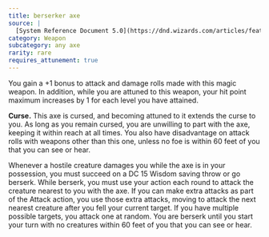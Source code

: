 ```yaml
---
title: berserker axe
source: |
  [System Reference Document 5.0](https://dnd.wizards.com/articles/features/systems-reference-document-srd)
category: Weapon
subcategory: any axe
rarity: rare
requires_attunement: true
---
```


You gain a +1 bonus to attack and damage rolls made with this magic weapon. In addition, while you are attuned to this weapon, your hit point maximum increases by 1 for each level you have attained.

**Curse.** This axe is cursed, and becoming attuned to it extends the curse to you. As long as you remain cursed, you are unwilling to part with the axe, keeping it within reach at all times. You also have disadvantage on attack rolls with weapons other than this one, unless no foe is within 60 feet of you that you can see or hear.

Whenever a hostile creature damages you while the axe is in your possession, you must succeed on a DC 15 Wisdom saving throw or go berserk. While berserk, you must use your action each round to attack the creature nearest to you with the axe. If you can make extra attacks as part of the Attack action, you use those extra attacks, moving to attack the next nearest creature after you fell your current target. If you have multiple possible targets, you attack one at random. You are berserk until you start your turn with no creatures within 60 feet of you that you can see or hear.
